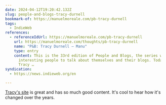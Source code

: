 ```yaml
---
date: 2024-04-12T19:20:42.132Z
slug: people-and-blogs-tracy-durnell
bookmark-of: https://manuelmoreale.com/pb-tracy-durnell
tags:
  - IndieWeb
references:
  - referenceIdUrl: https://manuelmoreale.com/pb-tracy-durnell
    url: https://manuelmoreale.com/thoughts/pb-tracy-durnell
    name: "P&B: Tracy Durnell – Manu"
    type: entry
    content: This is the 33rd edition of People and Blogs, the series where I ask
      interesting people to talk about themselves and their blogs. Today we have
      Tracy …
syndication:
  - https://news.indieweb.org/en

---
```


[Tracy's site](https://tracydurnell.com/) is great and has so much good content. It's cool to hear how it's changed over the years.
